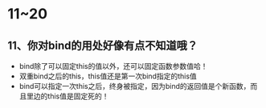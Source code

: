 # 11~20

## 11、你对bind的用处好像有点不知道哦？

- bind除了可以固定this的值以外，还可以固定函数参数值哈！
- 双重bind之后的this，this值还是第一次bind指定的this值
- bind可以指定一次this之后，终身被指定，因为bind的返回值是个新函数，而且里边的this值是固定死的！

